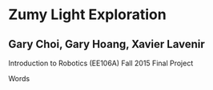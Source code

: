 # Zumy Light Exploration
<h2>Gary Choi, Gary Hoang, Xavier Lavenir</h2>
Introduction to Robotics (EE106A) Fall 2015 Final Project

Words

